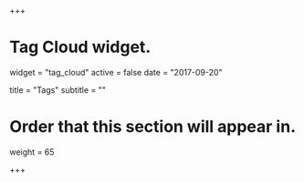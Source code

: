 +++
# Tag Cloud widget.
widget = "tag_cloud"
active = false
date = "2017-09-20"

title = "Tags"
subtitle = ""

# Order that this section will appear in.
weight = 65

+++
